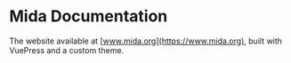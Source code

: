 # Mida Documentation
The website available at [www.mida.org](https://www.mida.org), built with VuePress
and a custom theme.
